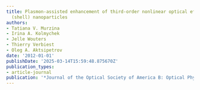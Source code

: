 ```yaml
---
title: Plasmon-assisted enhancement of third-order nonlinear optical effects in core
  (shell) nanoparticles
authors:
- Tatiana V. Murzina
- Irina A. Kolmychek
- Jelle Wouters
- Thierry Verbiest
- Oleg A. Aktsipetrov
date: '2012-01-01'
publishDate: '2025-03-14T15:59:48.875670Z'
publication_types:
- article-journal
publication: '*Journal of the Optical Society of America B: Optical Physics*'
---
```

